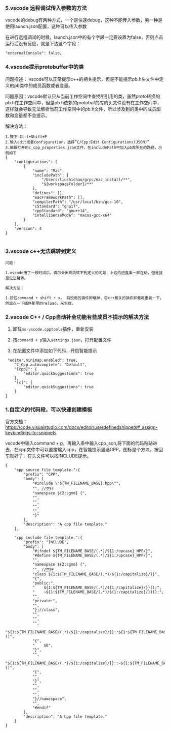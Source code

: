 ### 5.vscode 远程调试传入参数的方法
vscode的debug有两种方式，一个是快速debug，这种不能传入参数，另一种是使用launch.json配置，这种可以传入参数

在进行远程调试的时候，launch.json中的有个字段一定要设置为false，否则点击运行后没有反应，就是下边这个字段：

`` "externalConsole": false, ``

### 4.vscode提示protobuffer中的类

问题描述： vscode可以正常提示c++的相关提示，但是不能提示pb.h头文件中定义的pb类中的成员函数或者变量。

问题原因：vscode默认只从当前工作空间中查找所引用的类，虽然proto转换的pb.h在工作空间中，但是pb.h依赖的protobuf的库的头文件没有在工作空间中，这样就会导致无法解析当前工作空间中的pb.h文件，所以涉及到的类中的成员函数和变量都不会提示。

解决方法：
```
1.按下 Ctrl+Shift+P
2.输入edit或者configuration，选择”C/Cpp:Edit Configurations(JSON)”
3.编辑打开的c_cpp_properties.json文件，在includePath中加入pb库所在的路径，示例如下
{
    "configurations": [
        {
            "name": "Mac",
            "includePath": [
                "/Users/liushichao/grpc/mac_install/**",
                "${workspaceFolder}/**"
            ],
            "defines": [],
            "macFrameworkPath": [],
            "compilerPath": "/usr/local/bin/gcc-10",
            "cStandard": "gnu17",
            "cppStandard": "gnu++14",
            "intelliSenseMode": "macos-gcc-x64"
        }
    ],
    "version": 4
}


```


### 3.vscode c++无法跳转到定义

```
问题：

1.vscode用了一段时间后，偶尔会出现跳转不到定义的问题，上边的进度条一直在动，但是就是无法跳转。

解决方法：

1.按住command + shift + x， 将没用的插件卸载掉，将c++相关的插件卸载再重装一下，然后点一下插件那里的reload，来生效。

```


### 2.vscode C++ / Cpp自动补全功能有些成员不提示的解决方法

1. 卸载``ms-vscode.cpptools``插件，重新安装

2. 按``command + p``输入``settings.json``，打开配置文件

3. 在配置文件中添加如下代码，开启智能提示

```
 "editor.minimap.enabled": true,
    "C_Cpp.autocomplete": "Default",
    "[cpp]": {
        "editor.quickSuggestions": true
    },
    "[c]": {
        "editor.quickSuggestions": true
    }
}
```


### 1.自定义的代码段，可以快速创建模板

官方文档：https://code.visualstudio.com/docs/editor/userdefinedsnippets#_assign-keybindings-to-snippets

vscode中输入command + p，再输入条中输入cpp.json,将下面的代码粘贴进去，在cpp文件中可以直接输入cpp，在智能提示里选CPP，图标是个方块，按回车就好了，在头文件可以找INCLUDE提示。

```
{
	"cpp source file template.":{
		"prefix": "CPP",    
		"body": [
			"#include \"${TM_FILENAME_BASE}.hpp\"",
			"", //空行
			"namespace ${2:sgmm} {", 
			"",
			"",
			"",
			"",
			"}"
		],
		"description": "A cpp file template."   
	},

	"cpp include file template.":{
		"prefix": "INCLUDE", 
		"body": [
			"#ifndef ${TM_FILENAME_BASE/(.*)/${1:/upcase}_HPP/}",
			"#define ${TM_FILENAME_BASE/(.*)/${1:/upcase}_HPP/}",
			"",
			"namespace ${2:sgmm} {",    
			"", //空行
			"class ${1:${TM_FILENAME_BASE/(.*)/${1:/capitalize}/}}", 
			"{",
			"public:",
			"    ${1:${TM_FILENAME_BASE/(.*)/${1:/capitalize}/}}();",
			"    ~${1:${TM_FILENAME_BASE/(.*)/${1:/capitalize}/}}();",
			"",
			"private:",
			"",
			"};//class",
			"",
			"",
			"",
			"${1:${TM_FILENAME_BASE/(.*)/${1:/capitalize}/}}::${1:${TM_FILENAME_BASE/(.*)/${1:/capitalize}/}}()",
			"{",
			"    $0",
			"}",
			"",
			"${1:${TM_FILENAME_BASE/(.*)/${1:/capitalize}/}}::~${1:${TM_FILENAME_BASE/(.*)/${1:/capitalize}/}}()",
			"{",
			"",
			"}",
			"",
			"",
			"",
			"}//namespace",
			"",
			"#endif"
		],
		"description": "A hpp file template."   
	}
}
```
